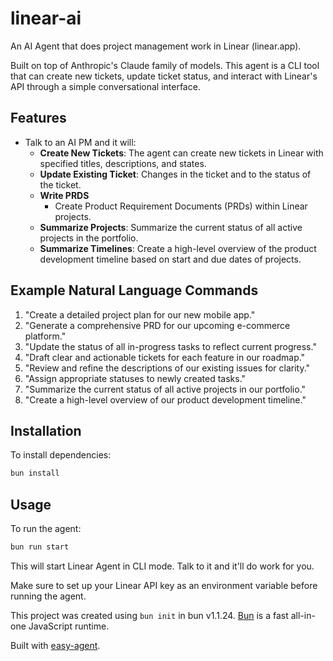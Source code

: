 # linear-ai

An AI Agent that does project management work in Linear (linear.app).

Built on top of Anthropic's Claude family of models. This agent is a CLI tool that can create new tickets, update ticket status, and interact with Linear's API through a simple conversational interface.

## Features

- Talk to an AI PM and it will:
  - **Create New Tickets**: The agent can create new tickets in Linear with specified titles, descriptions, and states.
  - **Update Existing Ticket**: Changes in the ticket and to the status of the ticket.
  - **Write PRDS**
     - Create Product Requirement Documents (PRDs) within Linear projects.
  - **Summarize Projects**: Summarize the current status of all active projects in the portfolio.
  - **Summarize Timelines**: Create a high-level overview of the product development timeline based on start and due dates of projects.

## Example Natural Language Commands
1. "Create a detailed project plan for our new mobile app."
2. "Generate a comprehensive PRD for our upcoming e-commerce platform."
3. "Update the status of all in-progress tasks to reflect current progress."
4. "Draft clear and actionable tickets for each feature in our roadmap."
5. "Review and refine the descriptions of our existing issues for clarity."
8. "Assign appropriate statuses to newly created tasks."
9. "Summarize the current status of all active projects in our portfolio."
10. "Create a high-level overview of our product development timeline."


## Installation

To install dependencies:

```bash
bun install
```

## Usage

To run the agent:

```bash
bun run start
```

This will start Linear Agent in CLI mode. Talk to it and it'll do work for you.

Make sure to set up your Linear API key as an environment variable before running the agent.

This project was created using `bun init` in bun v1.1.24. [Bun](https://bun.sh) is a fast all-in-one JavaScript runtime.

Built with [easy-agent](https://github.com/zcaceres/easy-agent).
